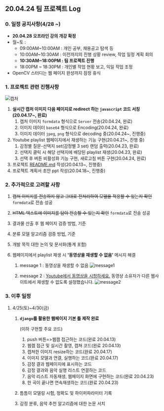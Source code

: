 ## 20.04.24 팀 프로젝트 Log

### 0. 일정 공지사항(4/28 ~)

- **20.04.28 오프라인 강의 개강 확정**
- 월~토 : 
  - 09:00AM~10:00AM : 개인 공부, 채용공고 탐색 등
  - 10:00AM~10:30AM : 이전까지의 진행 상황 review, 작업 일정 계획 회의
  - **10:30AM~18:00PM : 팀 프로젝트 진행**
  - 18:00PM ~ 18:30PM : 개인별 작업 현황 보고, 익일 작업 조정
- OpenCV 스터디는 웹 페이지 완성까지 잠정 휴식



### 1. 프로젝트 관련 진행사항

![캡처](https://user-images.githubusercontent.com/58945760/80307234-afdc8b80-8802-11ea-80a5-afb28bdfbb1f.PNG)

1. **실시간 캡처 이미지 다음 페이지로 redirect 하는 `javascript` 코드 서칭(20.04.17~, 완료)**
   1. 캡처 이미지 `formdata` 형식으로 `Server` 전송(20.04.24, 완료)
   2. 이미지 데이터 `base64` 형식으로 Encoding(20.04.24, 완료)
   3. 이미지 데이터  `jpeg`, `png` 형식으로 decoding 중(20.04.24~, 진행중)
2. Youtube playlist 웹페이지에서 재생하는 기능 구현(20.04.21~, 진행 중)
   1. 감정별 질문-선택지 set(감정별 3 set) 랜덤 출력(20.04.23, 완료)
   2. 선택지 클릭 시 해당 선택지에 배당된 playlist 재생(20.04.23, 완료)
   3. 선택 후 버튼 비활성화 기능 구현, 새로고침 버튼 구현(20.04.24, 완료)
3. 프로젝트 [README.md](https://github.com/dannylee93/Emotion-Recognition/blob/master/README.md#emotion-recognition) 작성(20.04.13~, 진행중)
4. 프로젝트 계획서 초안 ppt 작성(20.04.18~, 진행중)



### 2. 추가적으로 고려할 사항

1. ~~캡처 이미지를 전송하지 않고 그대로 전처리하여 모델을 적용할 수 있는지 확인~~ `formdata`로 전송 성공 

2. ~~HTML 텍스트에 이미지를 담아 전송할 수 있는지 확인~~ `formdata`로 전송 성공

3. 결과물 산출 후 웹 페이지 검증 방법, 기준

4. 분류 모델 알고리즘 검증 방법, 기준

5. 개발 목적 대한 논의 및 문서화(통계 포함)

6. 웹페이지에서 playlist 재생 시 **'동영상을 재생할 수 없음'** 메시지 해결
   1. message 1 : 동영상을 재생할 수 없음 
   ![message1](https://user-images.githubusercontent.com/58945760/80307257-ca166980-8802-11ea-8e6a-f917c083a75a.PNG)

   2. message 2 : <u>Youtube에서 동영상을 시청하세요.</u> 동영상 소유자가 다른 웹사이트에서 재생할 수 없도록 설정했습니다.
   ![message2](https://user-images.githubusercontent.com/58945760/80307311-2d080080-8803-11ea-9b75-02cd9c5c9398.PNG)

   

### 3. 이후 일정

1. 4/25(토)~4/30(금)

   1. **`django`를 활용한 웹페이지 기본 틀 제작 완료**

      (이하 구현할 주요 코드)

      1. push 버튼=>웹캠 접근하는 코드(완료 20.04.13)
      2. 웹캠 접근 및 실시간 촬영, 캡쳐 코드(완료 20.04.13)
      3. 캡쳐한 이미지 resize하는 코드(완료 20.04.17)
      4. 이미지 모델과 연결, 실행하는 코드(완료 20.04.17)
      5. 감정 결과 웹페이지에 표시하는 코드
      6. 감정 결과와 음악 실행 리스트 연결하는 코드
      7. 음악 리스트 자동재생, 웹페이지 화면에 구현하는 코드(완료 20.04.23)
      8. 한 곡이 끝나면 연속재생하는 코드(완료 20.04.23)

   2. 틈틈이 모델링 시험, 정확도 및 하이퍼파라미터 기록

   3. 감정 분류, 음악 추천 알고리즘에 대한 논문 서치

